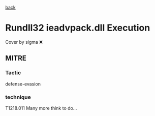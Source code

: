 [back](../index.md)
# Rundll32 ieadvpack.dll Execution
Cover by sigma :x: 
## MITRE
### Tactic
defense-evasion
### technique
T1218.011
Many more think to do...